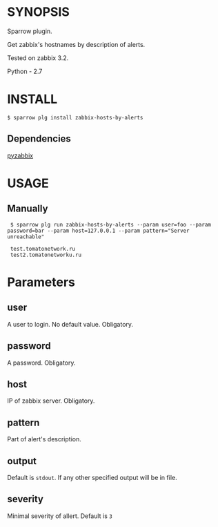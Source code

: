 # SYNOPSIS

Sparrow plugin. 

Get zabbix's hostnames by description of alerts.

Tested on zabbix 3.2.

Python - 2.7
# INSTALL

    $ sparrow plg install zabbix-hosts-by-alerts

## Dependencies

[pyzabbix](https://github.com/lukecyca/pyzabbix)

# USAGE

## Manually
 
     $ sparrow plg run zabbix-hosts-by-alerts --param user=foo --param password=bar --param host=127.0.0.1 --param pattern="Server unreachable"
     
     test.tomatonetwork.ru
     test2.tomatonetworku.ru
# Parameters

## user
 
 A user to login. No default value. Obligatory.
 
## password
 
 A password. Obligatory.
 
## host
 
 IP of zabbix server. Obligatory.

## pattern
 
 Part of alert's description.

## output 

 Default is `stdout`. If any other specified output will be in file.

## severity

 Minimal severity of allert. Default is `3`
